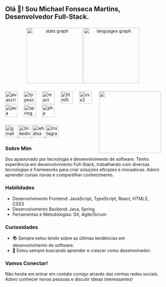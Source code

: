 <h2 align="left">Olá 👋! Sou Michael Fonseca Martins, Desenvolvedor Full-Stack.</h2>

###

<div align="center">
  <img src="https://github-readme-stats.vercel.app/api?username=MichaelFonsec&hide_title=false&hide_rank=false&show_icons=true&include_all_commits=true&count_private=true&disable_animations=false&theme=dracula&locale=en&hide_border=false" height="180" alt="stats graph" />
  <img src="https://github-readme-stats.vercel.app/api/top-langs?username=MichaelFonsec&locale=en&hide_title=false&layout=compact&card_width=320&langs_count=5&theme=dracula&hide_border=false" height="180" alt="languages graph" />
</div>

###

<img align="right" height="200" src="https://media2.giphy.com/media/v1.Y2lkPTc5MGI3NjExZTh1ajJyY2IzY3N6czIxand4YXIzcDQ4NXYwYXA3b2EyejA5dGFuYyZlcD12MV9pbnRlcm5hbF9naWZfYnlfaWQmY3Q9Zw/fmkYSBlJt3XjNF6p9c/giphy.webp" />

###

<div align="left">
  <img src="https://cdn.jsdelivr.net/gh/devicons/devicon/icons/javascript/javascript-original.svg" height="40" alt="javascript logo" />
  <img width="12" />
  <img src="https://cdn.jsdelivr.net/gh/devicons/devicon/icons/typescript/typescript-original.svg" height="40" alt="typescript logo" />
  <img width="12" />
  <img src="https://cdn.jsdelivr.net/gh/devicons/devicon/icons/react/react-original.svg" height="40" alt="react logo" />
  <img width="12" />
  <img src="https://cdn.jsdelivr.net/gh/devicons/devicon/icons/html5/html5-original.svg" height="40" alt="html5 logo" />
  <img width="12" />
  <img src="https://cdn.jsdelivr.net/gh/devicons/devicon/icons/css3/css3-original.svg" height="40" alt="css3 logo" />
  <img width="12" />
  <img src="https://cdn.jsdelivr.net/gh/devicons/devicon/icons/java/java-original.svg" height="40" alt="java logo" />
  <img width="12" />
  <img src="https://cdn.jsdelivr.net/gh/devicons/devicon/icons/spring/spring-original.svg" height="40" alt="spring logo" />
  <img width="12" />
  <img src="https://cdn.jsdelivr.net/gh/devicons/devicon/icons/php/php-original.svg" height="40" alt="php logo"  />
</div>

###

<div align="left">
  <a href="mailto:martinsmichael389@gmail.com" target="_blank">
    <img src="https://img.shields.io/static/v1?message=Gmail&logo=gmail&label=&color=D14836&logoColor=white&labelColor=&style=for-the-badge" height="40" alt="gmail logo" />
  </a>
  <a href="https://www.linkedin.com/in/michael-fonseca-martins/" target="_blank">
    <img src="https://img.shields.io/static/v1?message=LinkedIn&logo=linkedin&label=&color=0077B5&logoColor=white&labelColor=&style=for-the-badge" height="40" alt="linkedin logo" />
  </a>
  <a href="https://wa.me/13991801842" target="_blank">
    <img src="https://img.shields.io/static/v1?message=Whatsapp&logo=whatsapp&label=&color=25D366&logoColor=white&labelColor=&style=for-the-badge" height="40" alt="whatsapp logo" />
  </a>
  <a href="https://www.instagram.com/mike_martins1234/" target="_blank">
    <img src="https://img.shields.io/static/v1?message=Instagram&logo=instagram&label=&color=E4405F&logoColor=white&labelColor=&style=for-the-badge" height="40" alt="instagram logo" />
  </a>
</div>

###

### Sobre Mim

Sou apaixonado por tecnologia e desenvolvimento de software. Tenho experiência em desenvolvimento Full-Stack, trabalhando com diversas tecnologias e frameworks para criar soluções eficazes e inovadoras. Adoro aprender coisas novas e compartilhar conhecimento.

### Habilidades

- Desenvolvimento Frontend: JavaScript, TypeScript, React, HTML5, CSS3
- Desenvolvimento Backend: Java, Spring
- Ferramentas e Metodologias: Git, Agile/Scrum

### Curiosidades

- 📚 Sempre estou lendo sobre as últimas tendências em desenvolvimento de software.
- 🌱 Estou sempre buscando aprender e crescer como desenvolvedor.

### Vamos Conectar!

Não hesite em entrar em contato comigo através das minhas redes sociais. Adoro conhecer novas pessoas e discutir ideias interessantes!

